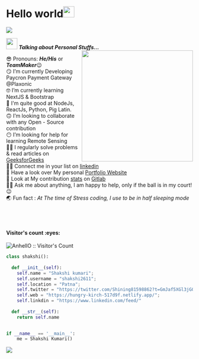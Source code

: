 <h1>Hello world<img src= "https://media.tenor.com/images/2adfe94e69139f3e22623b61d375a7a7/tenor.gif" width= "30" height= "30" >
</h1>
<img src="https://user-images.githubusercontent.com/73097560/115834477-dbab4500-a447-11eb-908a-139a6edaec5c.gif">

<img src="https://media.giphy.com/media/ObNTw8Uzwy6KQ/giphy.gif" width="30px" >&nbsp;***Talking about Personal Stuffs...***
<img src="https://user-images.githubusercontent.com/82070760/159156745-9f5b2300-721b-4fed-b192-e30c31293990.gif" align="right" width="300px" >

 😎  Pronouns: ***He/His*** or ***TeamMaker***😉 <br>
 😏  I’m currently Developing Paycron Payment Gateway @Plaxonic<br>
 🤓  I’m currently learning NextJS & Bootstrap<br>
 🥱  I'm quite good at NodeJs, ReactJs, Python, Pig Latin.<br>
 🙃  I’m looking to collaborate with any Open - Source contribution<br>
 😶  I’m looking for help for learning Remote Sensing<br>
 😵‍💫  I regularly solve problems & read articles on [GeeksforGeeks](https://auth.geeksforgeeks.org/user/shakshikumari215) <br>
 😵‍💫  Connect me in your list on [linkedin](https://www.linkedin.com/in/shakshi-kumari-prajapati-a01872203/) <br>
 🤭  Have a look over My personal [Portfolio Website](https://hungry-kirch-517d9f.netlify.app/)<br>
 🤝  Look at My contribution [stats](https://github.com/shakshi2611/web) on [Gitlab](https://github.com/shakshi2611)<br>
 🙋‍♀️  Ask me about anything, I am happy to help, only if the ball is in my court!😉<br>
 🌏  Fun fact : *At The time of Stress coding, I use to be in half sleeping mode*<br><br><br><br>
 
<h4 align="left">Visitor's count :eyes:</h4>


<p align="left"><img src="https://profile-counter.glitch.me/{pagletladki}/count.svg" alt="AnhellO :: Visitor's Count" /></p>


```python
class shakshi():
    
  def __init__(self):
    self.name = "Shakshi kumari";
    self.username = "shakshi2611";
    self.location = "Patna";
    self.twitter = "https://twitter.com/Shining81598862?t=GmJaf5XGl3jGOcRrpR5eVA&s=09";
    self.web = "https://hungry-kirch-517d9f.netlify.app/";
    self.linkdin = "https://www.linkedin.com/feed/"
  
  def __str__(self):
    return self.name
    

if __name__ == '__main__':
    me = Shakshi Kumari()
```

<img src="https://user-images.githubusercontent.com/73097560/115834477-dbab4500-a447-11eb-908a-139a6edaec5c.gif">

